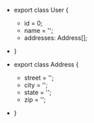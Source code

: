 + export class User {
  + id = 0;
  + name = '';
  + addresses: Address[];
+ }

+ export class Address {
  + street = '';
  + city   = '';
  + state  = '';
  + zip    = '';
+ }
